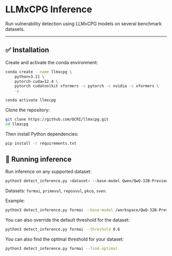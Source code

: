 # LLMxCPG Inference

Run vulnerability detection using LLMxCPG models on several benchmark datasets.

---

## ✅ Installation

Create and activate the conda environment:

```bash
conda create --name llmxcpg \
    python=3.11 \
    pytorch-cuda=12.4 \
    pytorch cudatoolkit xformers -c pytorch -c nvidia -c xformers \
    -y

conda activate llmxcpg
```

Clone the repository:

```bash
git clone https://github.com/QCRI/llmxcpg.git
cd llmxcpg
```

Then install Python dependencies:

```bash
pip install -r requirements.txt
```

## 🚀 Running inference

Run inference on any supported dataset:

```bash
python3 detect_inference.py <dataset> --base-model Qwen/QwQ-32B-Preview --model_path QCRI/LLMxCPG-D
```

Datasets: `formai`, `primevul`, `reposvul`, `pkco`, `sven`.

Example:

```bash
python3 detect_inference.py formai --base-model /workspace/QwQ-32B-Preview --model_path /workspace/QCRI__LLMxCPG-D
```

You can also override the default threshold for the dataset:

```bash
python3 detect_inference.py formai --threshold 0.6
```

You can also find the optimal threshold for your dataset:


```bash
python3 detect_inference.py formai --find-optimal
```
